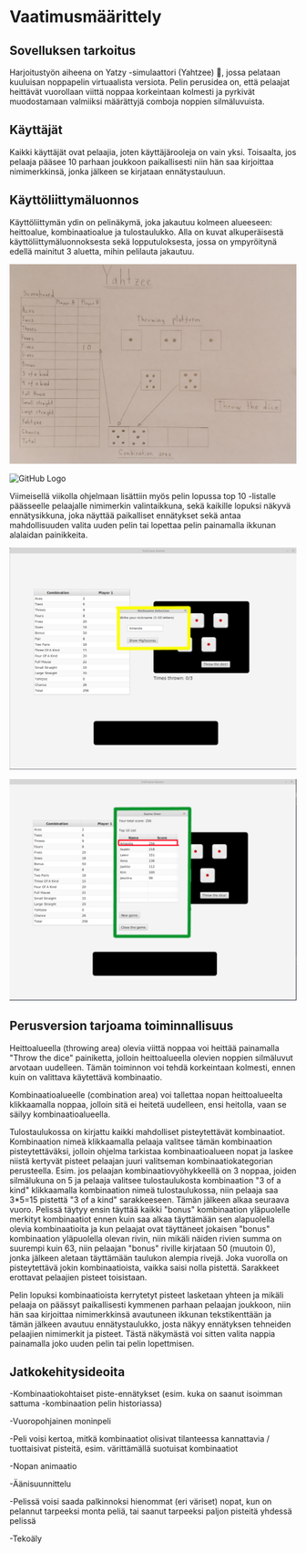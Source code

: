  <h1>Vaatimusmäärittely</h1>
 
 <h2>Sovelluksen tarkoitus</h2>
 
 Harjoitustyön aiheena on Yatzy -simulaattori (Yahtzee) :game_die:, jossa pelataan kuuluisan noppapelin 
 virtuaalista versiota. Pelin perusidea on, että pelaajat heittävät vuorollaan viittä noppaa korkeintaan kolmesti
 ja pyrkivät muodostamaan valmiiksi määrättyjä comboja noppien silmäluvuista.
 
 <h2>Käyttäjät</h2>
 
 Kaikki käyttäjät ovat pelaajia, joten käyttäjärooleja on vain yksi. Toisaalta, jos pelaaja pääsee 10 parhaan
 joukkoon paikallisesti niin hän saa kirjoittaa nimimerkkinsä, jonka jälkeen se kirjataan ennätystauluun.
 
 <h2>Käyttöliittymäluonnos</h2>
 
 Käyttöliittymän ydin on pelinäkymä, joka jakautuu kolmeen alueeseen: heittoalue, kombinaatioalue ja tulostaulukko.
 Alla on kuvat alkuperäisestä käyttöliittymäluonnoksesta sekä lopputuloksesta, jossa on ympyröitynä edellä
 mainitut 3 aluetta, mihin pelilauta jakautuu.
 
 ![GitHub Logo](Yahtzee.jpg)
 
 ![GitHub Logo](ui.jpg)
 
 Viimeisellä viikolla ohjelmaan lisättiin myös pelin lopussa top 10 -listalle päässeelle pelaajalle nimimerkin
 valintaikkuna, sekä kaikille lopuksi näkyvä ennätysikkuna, joka näyttää paikalliset ennätykset sekä antaa 
 mahdollisuuden valita uuden pelin tai lopettaa pelin painamalla ikkunan alalaidan painikkeita.
 
 ![GitHub Logo](nicknameSelection.png)
 
 ![GitHub Logo](gameOver.png)
 
 <h2>Perusversion tarjoama toiminnallisuus</h2>
 
 Heittoalueella (throwing area) olevia viittä noppaa voi heittää painamalla "Throw the dice" painiketta, jolloin
 heittoalueella olevien noppien silmäluvut arvotaan uudelleen. Tämän toiminnon voi tehdä korkeintaan kolmesti, 
 ennen kuin on valittava käytettävä kombinaatio.
 
 Kombinaatioalueelle (combination area) voi tallettaa nopan heittoalueelta klikkaamalla noppaa, jolloin sitä ei
 heitetä uudelleen, ensi heitolla, vaan se säilyy kombinaatioalueella.  
 
 Tulostaulukossa on kirjattu kaikki mahdolliset pisteytettävät kombinaatiot. Kombinaation nimeä klikkaamalla pelaaja valitsee
 tämän kombinaation pisteytettäväksi, jolloin ohjelma tarkistaa kombinaatioalueen nopat ja laskee niistä kertyvät pisteet
 pelaajan juuri valitseman kombinaatiokategorian perusteella. Esim. jos pelaajan kombinaatiovyöhykkeellä on 3 noppaa, joiden 
 silmälukuna on 5 ja pelaaja valitsee tulostaulukosta kombinaation "3 of a kind" klikkaamalla kombinaation nimeä tulostaulukossa,
 niin pelaaja saa 3*5=15 pistettä "3 of a kind" sarakkeeseen. Tämän jälkeen alkaa seuraava vuoro. Pelissä täytyy ensin täyttää kaikki "bonus" kombinaation yläpuolelle merkityt kombinaatiot ennen kuin
 saa alkaa täyttämään sen alapuolella olevia kombinaatioita ja kun pelaajat ovat täyttäneet jokaisen "bonus" kombinaation
 yläpuolella olevan rivin, niin mikäli näiden rivien summa on suurempi kuin 63, niin pelaajan "bonus" riville kirjataan 50
 (muutoin 0), jonka jälkeen aletaan täyttämään taulukon alempia rivejä. Joka vuorolla on pisteytettävä jokin kombinaatioista,
 vaikka saisi nolla pistettä. Sarakkeet erottavat pelaajien pisteet toisistaan. 
 
 Pelin lopuksi kombinaatioista kerrytetyt pisteet 
 lasketaan yhteen ja mikäli pelaaja on päässyt paikallisesti kymmenen parhaan pelaajan joukkoon, niin hän saa 
 kirjoittaa nimimerkkinsä avautuneen ikkunan tekstikenttään ja tämän jälkeen avautuu ennätystaulukko, josta
 näkyy ennätyksen tehneiden pelaajien nimimerkit ja pisteet. Tästä näkymästä voi sitten valita nappia painamalla
 joko uuden pelin tai pelin lopettmisen.
 
 <h2>Jatkokehitysideoita</h2> 
 
 -Kombinaatiokohtaiset piste-ennätykset (esim. kuka on saanut isoimman sattuma -kombinaation pelin historiassa)
 
 -Vuoropohjainen moninpeli
 
 -Peli voisi kertoa, mitkä kombinaatiot olisivat tilanteessa kannattavia / tuottaisivat pisteitä, esim. 
 värittämällä suotuisat kombinaatiot
  
 -Nopan animaatio
 
 -Äänisuunnittelu
 
 -Pelissä voisi saada palkinnoksi hienommat (eri väriset) nopat, kun on pelannut tarpeeksi monta peliä, tai saanut
 tarpeeksi paljon pisteitä yhdessä pelissä
  
 -Tekoäly
